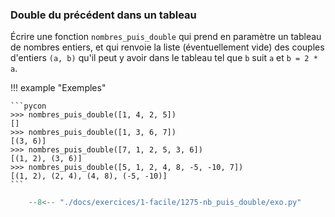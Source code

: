 

### Double du précédent dans un tableau 


Écrire une fonction `nombres_puis_double` qui prend en paramètre un tableau de nombres entiers, et qui renvoie la liste (éventuellement vide) des couples d'entiers `(a, b)` qu'il peut y avoir dans le tableau tel que `b` suit `a` et `b = 2 * a`.

!!! example "Exemples"

    ```pycon
    >>> nombres_puis_double([1, 4, 2, 5])
    []
    >>> nombres_puis_double([1, 3, 6, 7])
    [(3, 6)]
    >>> nombres_puis_double([7, 1, 2, 5, 3, 6])
    [(1, 2), (3, 6)]
    >>> nombres_puis_double([5, 1, 2, 4, 8, -5, -10, 7])
    [(1, 2), (2, 4), (4, 8), (-5, -10)]
    ```


```python
    --8<-- "./docs/exercices/1-facile/1275-nb_puis_double/exo.py"
```

